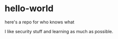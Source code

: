 # hello-world
here's a repo for who knows what

I like security stuff and learning as much as possible.
